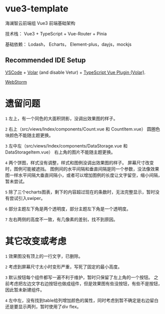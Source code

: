 # vue3-template

海澜智云前端组 Vue3 前端基础架构

技术栈：
Vue3 + TypeScript + Vue-Router + Pinia

基础依赖：
Lodash， Echarts， Element-plus，dayjs，mockjs

## Recommended IDE Setup

[VSCode](https://code.visualstudio.com/) + [Volar](https://marketplace.visualstudio.com/items?itemName=Vue.volar) (and disable Vetur) + [TypeScript Vue Plugin (Volar)](https://marketplace.visualstudio.com/items?itemName=Vue.vscode-typescript-vue-plugin).

[WebStorm](https://www.jetbrains.com/webstorm/)

# 遗留问题

`1` 左上，有一个同色的大面积阴影，没调出效果图的样子。

`2` 右上（src/views/Index/components/Count.vue 和 CountItem.vue）
圆圈色块颜色不能随主题更换。

`3` 左中左（src/views/Index/components/DataStorage.vue 和 DataStorageItem.vue）
右上角的图片不能随主题更换。

`4` 两个饼图，样式没有调整，样式和图例没调出效果图的样子。
屏幕尺寸改变时，图例可能被遮挡。
图例间的水平间隔和垂直间隔是同一个参数，没法像效果图一样水平间隔大垂直间隔小，或者可以增加图例的长度让文字留空，缩小间隔，暂未尝试。

`5` 除了三个echarts图表，剩下的内容超过现在的条数时，无法完整显示，暂时没有尝试引入swiper。

`6` 部分主题左下角是两个透明度，部分主题左下角是一个透明度。

`7` 左右两侧的高度不一致，有几像素的差别，找不到原因。


# 其它改变或考虑

`1` 效果图没有顶上的一行文字，已删除。

`2` 考虑到屏幕尺寸太小时变形严重，写死了固定的最小高度。

`3` 默认按钮每个组件都写一遍不利于维护，暂时只保留了左上角的一个按钮。
之前考虑把左边文字右边按钮也做成组件，但是效果图有些没按钮，有些不是按钮，因此暂未新建组件。

`4` 左中左，没有找到table给列增加颜色的属性，同时考虑到暂不确定是右边留白还是要显示两列，暂时使用了div flex。
